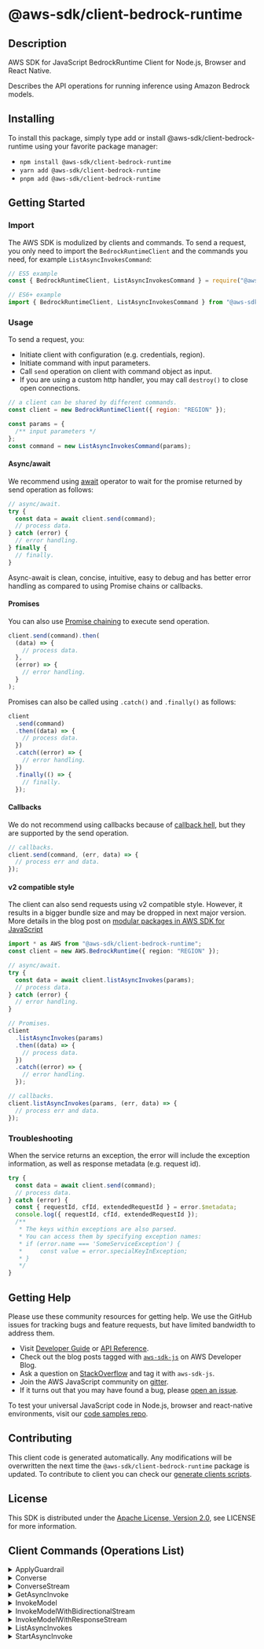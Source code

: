 <!-- generated file, do not edit directly -->

# @aws-sdk/client-bedrock-runtime

## Description

AWS SDK for JavaScript BedrockRuntime Client for Node.js, Browser and React Native.

<p>Describes the API operations for running inference using Amazon Bedrock models.</p>

## Installing

To install this package, simply type add or install @aws-sdk/client-bedrock-runtime
using your favorite package manager:

- `npm install @aws-sdk/client-bedrock-runtime`
- `yarn add @aws-sdk/client-bedrock-runtime`
- `pnpm add @aws-sdk/client-bedrock-runtime`

## Getting Started

### Import

The AWS SDK is modulized by clients and commands.
To send a request, you only need to import the `BedrockRuntimeClient` and
the commands you need, for example `ListAsyncInvokesCommand`:

```js
// ES5 example
const { BedrockRuntimeClient, ListAsyncInvokesCommand } = require("@aws-sdk/client-bedrock-runtime");
```

```ts
// ES6+ example
import { BedrockRuntimeClient, ListAsyncInvokesCommand } from "@aws-sdk/client-bedrock-runtime";
```

### Usage

To send a request, you:

- Initiate client with configuration (e.g. credentials, region).
- Initiate command with input parameters.
- Call `send` operation on client with command object as input.
- If you are using a custom http handler, you may call `destroy()` to close open connections.

```js
// a client can be shared by different commands.
const client = new BedrockRuntimeClient({ region: "REGION" });

const params = {
  /** input parameters */
};
const command = new ListAsyncInvokesCommand(params);
```

#### Async/await

We recommend using [await](https://developer.mozilla.org/en-US/docs/Web/JavaScript/Reference/Operators/await)
operator to wait for the promise returned by send operation as follows:

```js
// async/await.
try {
  const data = await client.send(command);
  // process data.
} catch (error) {
  // error handling.
} finally {
  // finally.
}
```

Async-await is clean, concise, intuitive, easy to debug and has better error handling
as compared to using Promise chains or callbacks.

#### Promises

You can also use [Promise chaining](https://developer.mozilla.org/en-US/docs/Web/JavaScript/Guide/Using_promises#chaining)
to execute send operation.

```js
client.send(command).then(
  (data) => {
    // process data.
  },
  (error) => {
    // error handling.
  }
);
```

Promises can also be called using `.catch()` and `.finally()` as follows:

```js
client
  .send(command)
  .then((data) => {
    // process data.
  })
  .catch((error) => {
    // error handling.
  })
  .finally(() => {
    // finally.
  });
```

#### Callbacks

We do not recommend using callbacks because of [callback hell](http://callbackhell.com/),
but they are supported by the send operation.

```js
// callbacks.
client.send(command, (err, data) => {
  // process err and data.
});
```

#### v2 compatible style

The client can also send requests using v2 compatible style.
However, it results in a bigger bundle size and may be dropped in next major version. More details in the blog post
on [modular packages in AWS SDK for JavaScript](https://aws.amazon.com/blogs/developer/modular-packages-in-aws-sdk-for-javascript/)

```ts
import * as AWS from "@aws-sdk/client-bedrock-runtime";
const client = new AWS.BedrockRuntime({ region: "REGION" });

// async/await.
try {
  const data = await client.listAsyncInvokes(params);
  // process data.
} catch (error) {
  // error handling.
}

// Promises.
client
  .listAsyncInvokes(params)
  .then((data) => {
    // process data.
  })
  .catch((error) => {
    // error handling.
  });

// callbacks.
client.listAsyncInvokes(params, (err, data) => {
  // process err and data.
});
```

### Troubleshooting

When the service returns an exception, the error will include the exception information,
as well as response metadata (e.g. request id).

```js
try {
  const data = await client.send(command);
  // process data.
} catch (error) {
  const { requestId, cfId, extendedRequestId } = error.$metadata;
  console.log({ requestId, cfId, extendedRequestId });
  /**
   * The keys within exceptions are also parsed.
   * You can access them by specifying exception names:
   * if (error.name === 'SomeServiceException') {
   *     const value = error.specialKeyInException;
   * }
   */
}
```

## Getting Help

Please use these community resources for getting help.
We use the GitHub issues for tracking bugs and feature requests, but have limited bandwidth to address them.

- Visit [Developer Guide](https://docs.aws.amazon.com/sdk-for-javascript/v3/developer-guide/welcome.html)
  or [API Reference](https://docs.aws.amazon.com/AWSJavaScriptSDK/v3/latest/index.html).
- Check out the blog posts tagged with [`aws-sdk-js`](https://aws.amazon.com/blogs/developer/tag/aws-sdk-js/)
  on AWS Developer Blog.
- Ask a question on [StackOverflow](https://stackoverflow.com/questions/tagged/aws-sdk-js) and tag it with `aws-sdk-js`.
- Join the AWS JavaScript community on [gitter](https://gitter.im/aws/aws-sdk-js-v3).
- If it turns out that you may have found a bug, please [open an issue](https://github.com/aws/aws-sdk-js-v3/issues/new/choose).

To test your universal JavaScript code in Node.js, browser and react-native environments,
visit our [code samples repo](https://github.com/aws-samples/aws-sdk-js-tests).

## Contributing

This client code is generated automatically. Any modifications will be overwritten the next time the `@aws-sdk/client-bedrock-runtime` package is updated.
To contribute to client you can check our [generate clients scripts](https://github.com/aws/aws-sdk-js-v3/tree/main/scripts/generate-clients).

## License

This SDK is distributed under the
[Apache License, Version 2.0](http://www.apache.org/licenses/LICENSE-2.0),
see LICENSE for more information.

## Client Commands (Operations List)

<details>
<summary>
ApplyGuardrail
</summary>

[Command API Reference](https://docs.aws.amazon.com/AWSJavaScriptSDK/v3/latest/client/bedrock-runtime/command/ApplyGuardrailCommand/) / [Input](https://docs.aws.amazon.com/AWSJavaScriptSDK/v3/latest/Package/-aws-sdk-client-bedrock-runtime/Interface/ApplyGuardrailCommandInput/) / [Output](https://docs.aws.amazon.com/AWSJavaScriptSDK/v3/latest/Package/-aws-sdk-client-bedrock-runtime/Interface/ApplyGuardrailCommandOutput/)

</details>
<details>
<summary>
Converse
</summary>

[Command API Reference](https://docs.aws.amazon.com/AWSJavaScriptSDK/v3/latest/client/bedrock-runtime/command/ConverseCommand/) / [Input](https://docs.aws.amazon.com/AWSJavaScriptSDK/v3/latest/Package/-aws-sdk-client-bedrock-runtime/Interface/ConverseCommandInput/) / [Output](https://docs.aws.amazon.com/AWSJavaScriptSDK/v3/latest/Package/-aws-sdk-client-bedrock-runtime/Interface/ConverseCommandOutput/)

</details>
<details>
<summary>
ConverseStream
</summary>

[Command API Reference](https://docs.aws.amazon.com/AWSJavaScriptSDK/v3/latest/client/bedrock-runtime/command/ConverseStreamCommand/) / [Input](https://docs.aws.amazon.com/AWSJavaScriptSDK/v3/latest/Package/-aws-sdk-client-bedrock-runtime/Interface/ConverseStreamCommandInput/) / [Output](https://docs.aws.amazon.com/AWSJavaScriptSDK/v3/latest/Package/-aws-sdk-client-bedrock-runtime/Interface/ConverseStreamCommandOutput/)

</details>
<details>
<summary>
GetAsyncInvoke
</summary>

[Command API Reference](https://docs.aws.amazon.com/AWSJavaScriptSDK/v3/latest/client/bedrock-runtime/command/GetAsyncInvokeCommand/) / [Input](https://docs.aws.amazon.com/AWSJavaScriptSDK/v3/latest/Package/-aws-sdk-client-bedrock-runtime/Interface/GetAsyncInvokeCommandInput/) / [Output](https://docs.aws.amazon.com/AWSJavaScriptSDK/v3/latest/Package/-aws-sdk-client-bedrock-runtime/Interface/GetAsyncInvokeCommandOutput/)

</details>
<details>
<summary>
InvokeModel
</summary>

[Command API Reference](https://docs.aws.amazon.com/AWSJavaScriptSDK/v3/latest/client/bedrock-runtime/command/InvokeModelCommand/) / [Input](https://docs.aws.amazon.com/AWSJavaScriptSDK/v3/latest/Package/-aws-sdk-client-bedrock-runtime/Interface/InvokeModelCommandInput/) / [Output](https://docs.aws.amazon.com/AWSJavaScriptSDK/v3/latest/Package/-aws-sdk-client-bedrock-runtime/Interface/InvokeModelCommandOutput/)

</details>
<details>
<summary>
InvokeModelWithBidirectionalStream
</summary>

[Command API Reference](https://docs.aws.amazon.com/AWSJavaScriptSDK/v3/latest/client/bedrock-runtime/command/InvokeModelWithBidirectionalStreamCommand/) / [Input](https://docs.aws.amazon.com/AWSJavaScriptSDK/v3/latest/Package/-aws-sdk-client-bedrock-runtime/Interface/InvokeModelWithBidirectionalStreamCommandInput/) / [Output](https://docs.aws.amazon.com/AWSJavaScriptSDK/v3/latest/Package/-aws-sdk-client-bedrock-runtime/Interface/InvokeModelWithBidirectionalStreamCommandOutput/)

</details>
<details>
<summary>
InvokeModelWithResponseStream
</summary>

[Command API Reference](https://docs.aws.amazon.com/AWSJavaScriptSDK/v3/latest/client/bedrock-runtime/command/InvokeModelWithResponseStreamCommand/) / [Input](https://docs.aws.amazon.com/AWSJavaScriptSDK/v3/latest/Package/-aws-sdk-client-bedrock-runtime/Interface/InvokeModelWithResponseStreamCommandInput/) / [Output](https://docs.aws.amazon.com/AWSJavaScriptSDK/v3/latest/Package/-aws-sdk-client-bedrock-runtime/Interface/InvokeModelWithResponseStreamCommandOutput/)

</details>
<details>
<summary>
ListAsyncInvokes
</summary>

[Command API Reference](https://docs.aws.amazon.com/AWSJavaScriptSDK/v3/latest/client/bedrock-runtime/command/ListAsyncInvokesCommand/) / [Input](https://docs.aws.amazon.com/AWSJavaScriptSDK/v3/latest/Package/-aws-sdk-client-bedrock-runtime/Interface/ListAsyncInvokesCommandInput/) / [Output](https://docs.aws.amazon.com/AWSJavaScriptSDK/v3/latest/Package/-aws-sdk-client-bedrock-runtime/Interface/ListAsyncInvokesCommandOutput/)

</details>
<details>
<summary>
StartAsyncInvoke
</summary>

[Command API Reference](https://docs.aws.amazon.com/AWSJavaScriptSDK/v3/latest/client/bedrock-runtime/command/StartAsyncInvokeCommand/) / [Input](https://docs.aws.amazon.com/AWSJavaScriptSDK/v3/latest/Package/-aws-sdk-client-bedrock-runtime/Interface/StartAsyncInvokeCommandInput/) / [Output](https://docs.aws.amazon.com/AWSJavaScriptSDK/v3/latest/Package/-aws-sdk-client-bedrock-runtime/Interface/StartAsyncInvokeCommandOutput/)

</details>
